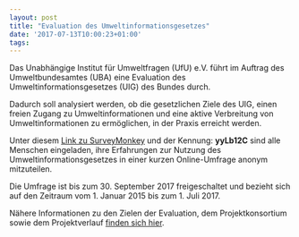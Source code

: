 ```yaml
---
layout: post
title: "Evaluation des Umweltinformationsgesetzes"
date: '2017-07-13T10:00:23+01:00'
tags: 
---
```

Das Unabhängige Institut für Umweltfragen (UfU) e.V. führt im Auftrag des Umweltbundesamtes (UBA) eine Evaluation des Umweltinformationsgesetzes (UIG) des Bundes durch.

Dadurch soll analysiert werden, ob die gesetzlichen Ziele des UIG, einen freien Zugang zu Umweltinformationen und eine aktive Verbreitung von Umweltinformationen zu ermöglichen, in der Praxis erreicht werden.

Unter diesem [Link zu SurveyMonkey](https://www.surveymonkey.de/r/SSPHQX8) und der Kennung: **yyLb12C** sind alle Menschen eingeladen, ihre Erfahrungen zur Nutzung des Umweltinformationsgesetzes in einer kurzen Online-Umfrage anonym mitzuteilen.

Die Umfrage ist bis zum 30. September 2017 freigeschaltet und bezieht sich auf den Zeitraum vom 1. Januar 2015 bis zum 1. Juli 2017.

Nähere Informationen zu den Zielen der Evaluation, dem Projektkonsortium sowie dem Projektverlauf [finden sich hier](http://www.ufu.de/projekt/evaluation-des-umweltinformationsgesetzes/).

